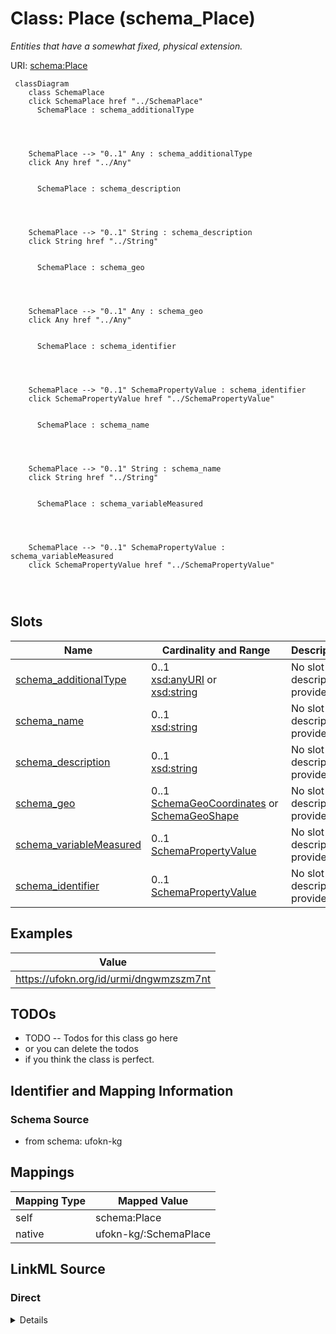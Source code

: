 

# Class: Place (schema_Place)


_Entities that have a somewhat fixed, physical extension._





URI: [schema:Place](https://schema.org/Place)






```mermaid
 classDiagram
    class SchemaPlace
    click SchemaPlace href "../SchemaPlace"
      SchemaPlace : schema_additionalType
        
          
    
    
    SchemaPlace --> "0..1" Any : schema_additionalType
    click Any href "../Any"

        
      SchemaPlace : schema_description
        
          
    
    
    SchemaPlace --> "0..1" String : schema_description
    click String href "../String"

        
      SchemaPlace : schema_geo
        
          
    
    
    SchemaPlace --> "0..1" Any : schema_geo
    click Any href "../Any"

        
      SchemaPlace : schema_identifier
        
          
    
    
    SchemaPlace --> "0..1" SchemaPropertyValue : schema_identifier
    click SchemaPropertyValue href "../SchemaPropertyValue"

        
      SchemaPlace : schema_name
        
          
    
    
    SchemaPlace --> "0..1" String : schema_name
    click String href "../String"

        
      SchemaPlace : schema_variableMeasured
        
          
    
    
    SchemaPlace --> "0..1" SchemaPropertyValue : schema_variableMeasured
    click SchemaPropertyValue href "../SchemaPropertyValue"

        
      
```




<!-- no inheritance hierarchy -->


## Slots

| Name | Cardinality and Range | Description | Inheritance |
| ---  | --- | --- | --- |
| [schema_additionalType](../slots/schema_additionalType.md) | 0..1 <br/> [xsd:anyURI](xsd:anyURI)&nbsp;or&nbsp;<br />[xsd:string](xsd:string) | No slot description provided | direct |
| [schema_name](../slots/schema_name.md) | 0..1 <br/> [xsd:string](xsd:string) | No slot description provided | direct |
| [schema_description](../slots/schema_description.md) | 0..1 <br/> [xsd:string](xsd:string) | No slot description provided | direct |
| [schema_geo](../slots/schema_geo.md) | 0..1 <br/> [SchemaGeoCoordinates](../classes/SchemaGeoCoordinates.md)&nbsp;or&nbsp;<br />[SchemaGeoShape](../classes/SchemaGeoShape.md) | No slot description provided | direct |
| [schema_variableMeasured](../slots/schema_variableMeasured.md) | 0..1 <br/> [SchemaPropertyValue](../classes/SchemaPropertyValue.md) | No slot description provided | direct |
| [schema_identifier](../slots/schema_identifier.md) | 0..1 <br/> [SchemaPropertyValue](../classes/SchemaPropertyValue.md) | No slot description provided | direct |










## Examples

| Value |
| --- |
| https://ufokn.org/id/urmi/dngwmzszm7nt |

## TODOs

* TODO -- Todos for this class go here
* or you can delete the todos
* if you think the class is perfect.

## Identifier and Mapping Information







### Schema Source


* from schema: ufokn-kg




## Mappings

| Mapping Type | Mapped Value |
| ---  | ---  |
| self | schema:Place |
| native | ufokn-kg/:SchemaPlace |







## LinkML Source

<!-- TODO: investigate https://stackoverflow.com/questions/37606292/how-to-create-tabbed-code-blocks-in-mkdocs-or-sphinx -->

### Direct

<details>
```yaml
name: schema_Place
description: Entities that have a somewhat fixed, physical extension.
title: Place
todos:
- TODO -- Todos for this class go here
- or you can delete the todos
- if you think the class is perfect.
notes:
- Class with 5839329 occurences.
examples:
- value: https://ufokn.org/id/urmi/dngwmzszm7nt
from_schema: ufokn-kg
rank: 1000
slots:
- schema_additionalType
- schema_name
- schema_description
- schema_geo
- schema_variableMeasured
- schema_identifier
class_uri: schema:Place

```
</details>

### Induced

<details>
```yaml
name: schema_Place
description: Entities that have a somewhat fixed, physical extension.
title: Place
todos:
- TODO -- Todos for this class go here
- or you can delete the todos
- if you think the class is perfect.
notes:
- Class with 5839329 occurences.
examples:
- value: https://ufokn.org/id/urmi/dngwmzszm7nt
from_schema: ufokn-kg
rank: 1000
attributes:
  schema_additionalType:
    name: schema_additionalType
    description: No slot description provided
    todos:
    - TODO -- Todos for this slot go here
    - or you can delete the todos
    - if you think the class is perfect.
    comments:
    - 11717916 occurrences with subject type schema_PropertyValue and object type
      uri.
    - 5839332 occurrences with subject type schema_Place and object type string.
    examples:
    - value: _:1000004ffdfdf77e2c97998ea1e8da86 schema:additionalType https://stko-kwg.geog.ucsb.edu/lod/ontology#S2Cell
    - value: https://ufokn.org/id/urmi/dngwmzszm7nt schema:additionalType building
    from_schema: ufokn-kg
    rank: 1000
    slot_uri: schema:additionalType
    alias: schema_additionalType
    owner: schema_Place
    domain_of:
    - schema_Place
    - schema_PropertyValue
    range: Any
    any_of:
    - range: uri
    - range: string
  schema_name:
    name: schema_name
    description: No slot description provided
    todos:
    - TODO -- Todos for this slot go here
    - or you can delete the todos
    - if you think the class is perfect.
    comments:
    - 41012706 occurrences with subject type schema_PropertyValue and object type
      string.
    - 5839329 occurrences with subject type schema_Place and object type string.
    examples:
    - value: _:1000004ffdfdf77e2c97998ea1e8da86 schema:name s2Level13
    - value: https://ufokn.org/id/urmi/dngwmzszm7nt schema:name dngwmzszm7nt
    from_schema: ufokn-kg
    rank: 1000
    slot_uri: schema:name
    alias: schema_name
    owner: schema_Place
    domain_of:
    - schema_Place
    - schema_PropertyValue
    range: string
  schema_description:
    name: schema_description
    description: No slot description provided
    todos:
    - TODO -- Todos for this slot go here
    - or you can delete the todos
    - if you think the class is perfect.
    comments:
    - 17576874 occurrences with subject type schema_PropertyValue and object type
      string.
    - 5846397 occurrences with subject type schema_Place and object type string.
    examples:
    - value: _:1000004ffdfdf77e2c97998ea1e8da86 schema:description S2 cell at level
        13
    - value: https://ufokn.org/id/urmi/dngwmzszm7nt schema:description osm:leisure:nature_reserve
    from_schema: ufokn-kg
    rank: 1000
    slot_uri: schema:description
    alias: schema_description
    owner: schema_Place
    domain_of:
    - schema_Place
    - schema_PropertyValue
    range: string
  schema_geo:
    name: schema_geo
    description: No slot description provided
    todos:
    - TODO -- Todos for this slot go here
    - or you can delete the todos
    - if you think the class is perfect.
    comments:
    - 5858958 occurrences with subject type schema_Place and object type schema_GeoCoordinates.
    - 5858958 occurrences with subject type schema_Place and object type schema_GeoShape.
    examples:
    - value: https://ufokn.org/id/urmi/dpqwz0m0gs3b schema:geo _:69e22f093bd3d1f9a269c6454084bdb6
    - value: https://ufokn.org/id/urmi/dpqwz0m0gs3b schema:geo _:92276e1da29d02ff87824f50b449812c
    from_schema: ufokn-kg
    rank: 1000
    slot_uri: schema:geo
    alias: schema_geo
    owner: schema_Place
    domain_of:
    - schema_Place
    range: Any
    any_of:
    - range: schema_GeoCoordinates
    - range: schema_GeoShape
  schema_variableMeasured:
    name: schema_variableMeasured
    description: No slot description provided
    todos:
    - TODO -- Todos for this slot go here
    - or you can delete the todos
    - if you think the class is perfect.
    comments:
    - 5858958 occurrences with subject type schema_Place and object type schema_PropertyValue.
    examples:
    - value: https://ufokn.org/id/urmi/dpqwz0m0gs3b schema:variableMeasured _:d9266c6118e03e61ecbbf8ec7af9c9a1
    from_schema: ufokn-kg
    rank: 1000
    slot_uri: schema:variableMeasured
    alias: schema_variableMeasured
    owner: schema_Place
    domain_of:
    - schema_Place
    range: schema_PropertyValue
  schema_identifier:
    name: schema_identifier
    description: No slot description provided
    todos:
    - TODO -- Todos for this slot go here
    - or you can delete the todos
    - if you think the class is perfect.
    comments:
    - 11717916 occurrences with subject type schema_GeoShape and object type schema_PropertyValue.
    - 23435832 occurrences with subject type schema_Place and object type schema_PropertyValue.
    examples:
    - value: _:fffffdc6eb793b0e1c71e11bd8428e09 schema:identifier _:baef8cae5e57645d663395a719965de1
    - value: https://ufokn.org/id/urmi/dpqwz0m0gs3b schema:identifier _:f8339464d8bf079d34587a15afa37865
    from_schema: ufokn-kg
    rank: 1000
    slot_uri: schema:identifier
    alias: schema_identifier
    owner: schema_Place
    domain_of:
    - schema_GeoShape
    - schema_Place
    range: schema_PropertyValue
class_uri: schema:Place

```
</details>